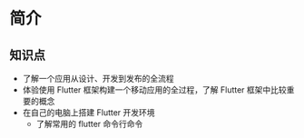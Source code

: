 # 简介

## 知识点

- 了解一个应用从设计、开发到发布的全流程
- 体验使用 Flutter 框架构建一个移动应用的全过程，了解 Flutter 框架中比较重要的概念
- 在自己的电脑上搭建 Flutter 开发环境
    - 了解常用的 flutter 命令行命令
